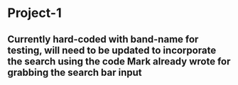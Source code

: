 # Project-1
## Currently hard-coded with band-name for testing, will need to be updated to incorporate the search using the code Mark already wrote for grabbing the search bar input
